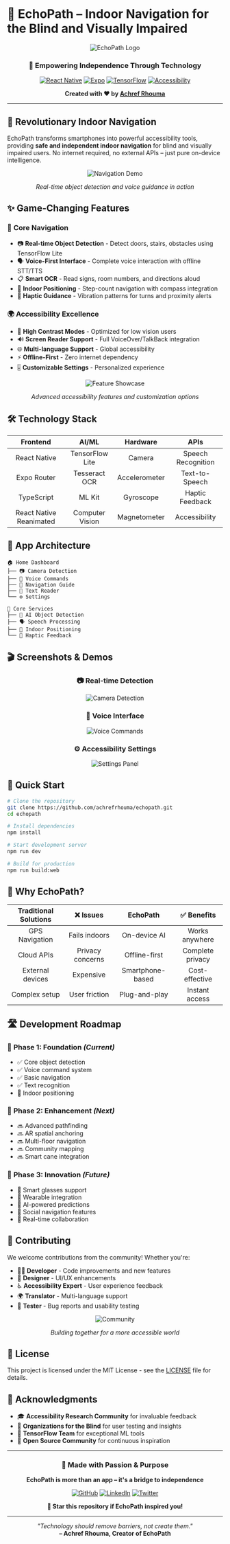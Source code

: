 # 🌟 EchoPath – Indoor Navigation for the Blind and Visually Impaired

<div align="center">

![EchoPath Logo](https://images.pexels.com/photos/6980526/pexels-photo-6980526.jpeg?auto=compress&cs=tinysrgb&w=300&h=200&fit=crop)

### 🎯 **Empowering Independence Through Technology**

[![React Native](https://img.shields.io/badge/React_Native-20232A?style=for-the-badge&logo=react&logoColor=61DAFB)](https://reactnative.dev/)
[![Expo](https://img.shields.io/badge/Expo-1B1F23?style=for-the-badge&logo=expo&logoColor=white)](https://expo.dev/)
[![TensorFlow](https://img.shields.io/badge/TensorFlow-FF6F00?style=for-the-badge&logo=tensorflow&logoColor=white)](https://tensorflow.org/)
[![Accessibility](https://img.shields.io/badge/Accessibility-First-green?style=for-the-badge)](https://www.w3.org/WAI/)

**Created with ❤️ by [Achref Rhouma](https://github.com/AchrefRhm)**

</div>

---

## 🚀 **Revolutionary Indoor Navigation**

EchoPath transforms smartphones into powerful accessibility tools, providing **safe and independent indoor navigation** for blind and visually impaired users. No internet required, no external APIs – just pure on-device intelligence.

<div align="center">

![Navigation Demo](https://images.pexels.com/photos/4386476/pexels-photo-4386476.jpeg?auto=compress&cs=tinysrgb&w=600&h=300&fit=crop)

*Real-time object detection and voice guidance in action*

</div>

## ✨ **Game-Changing Features**

### 🎯 **Core Navigation**
- 📷 **Real-time Object Detection** - Detect doors, stairs, obstacles using TensorFlow Lite
- 🗣️ **Voice-First Interface** - Complete voice interaction with offline STT/TTS
- 📋 **Smart OCR** - Read signs, room numbers, and directions aloud
- 📍 **Indoor Positioning** - Step-count navigation with compass integration
- 📳 **Haptic Guidance** - Vibration patterns for turns and proximity alerts

### 🌍 **Accessibility Excellence**
- 🌙 **High Contrast Modes** - Optimized for low vision users
- 🔊 **Screen Reader Support** - Full VoiceOver/TalkBack integration  
- 🌐 **Multi-language Support** - Global accessibility
- ⚡ **Offline-First** - Zero internet dependency
- 🎚️ **Customizable Settings** - Personalized experience

<div align="center">

![Feature Showcase](https://images.pexels.com/photos/4386465/pexels-photo-4386465.jpeg?auto=compress&cs=tinysrgb&w=600&h=300&fit=crop)

*Advanced accessibility features and customization options*

</div>

## 🛠️ **Technology Stack**

<div align="center">

| **Frontend** | **AI/ML** | **Hardware** | **APIs** |
|:---:|:---:|:---:|:---:|
| React Native | TensorFlow Lite | Camera | Speech Recognition |
| Expo Router | Tesseract OCR | Accelerometer | Text-to-Speech |
| TypeScript | ML Kit | Gyroscope | Haptic Feedback |
| React Native Reanimated | Computer Vision | Magnetometer | Accessibility |

</div>

## 📱 **App Architecture**

```
🏠 Home Dashboard
├── 📷 Camera Detection
├── 🎤 Voice Commands  
├── 🧭 Navigation Guide
├── 📖 Text Reader
└── ⚙️ Settings

🎯 Core Services
├── 🤖 AI Object Detection
├── 🗣️ Speech Processing
├── 📍 Indoor Positioning
└── 📳 Haptic Feedback
```

## 🎬 **Screenshots & Demos**

<div align="center">

### 📷 **Real-time Detection**
![Camera Detection](https://images.pexels.com/photos/4386442/pexels-photo-4386442.jpeg?auto=compress&cs=tinysrgb&w=300&h=500&fit=crop)

### 🎤 **Voice Interface**  
![Voice Commands](https://images.pexels.com/photos/6980527/pexels-photo-6980527.jpeg?auto=compress&cs=tinysrgb&w=300&h=500&fit=crop)

### ⚙️ **Accessibility Settings**
![Settings Panel](https://images.pexels.com/photos/4386476/pexels-photo-4386476.jpeg?auto=compress&cs=tinysrgb&w=300&h=500&fit=crop)

</div>

## 🚀 **Quick Start**

```bash
# Clone the repository
git clone https://github.com/achrefrhouma/echopath.git
cd echopath

# Install dependencies
npm install

# Start development server
npm run dev

# Build for production
npm run build:web
```

## 🌟 **Why EchoPath?**

<div align="center">

| **Traditional Solutions** | **❌ Issues** | **EchoPath** | **✅ Benefits** |
|:---:|:---:|:---:|:---:|
| GPS Navigation | Fails indoors | On-device AI | Works anywhere |
| Cloud APIs | Privacy concerns | Offline-first | Complete privacy |
| External devices | Expensive | Smartphone-based | Cost-effective |
| Complex setup | User friction | Plug-and-play | Instant access |

</div>

## 🛣️ **Development Roadmap**

### 🎯 **Phase 1: Foundation** *(Current)*
- ✅ Core object detection
- ✅ Voice command system
- ✅ Basic navigation
- ✅ Text recognition
- 🔄 Indoor positioning

### 🚀 **Phase 2: Enhancement** *(Next)*
- 🔜 Advanced pathfinding
- 🔜 AR spatial anchoring  
- 🔜 Multi-floor navigation
- 🔜 Community mapping
- 🔜 Smart cane integration

### 🌟 **Phase 3: Innovation** *(Future)*
- 🔮 Smart glasses support
- 🔮 Wearable integration
- 🔮 AI-powered predictions
- 🔮 Social navigation features
- 🔮 Real-time collaboration

## 🤝 **Contributing**

We welcome contributions from the community! Whether you're:

- 👨‍💻 **Developer** - Code improvements and new features
- 🎨 **Designer** - UI/UX enhancements  
- ♿ **Accessibility Expert** - User experience feedback
- 🌍 **Translator** - Multi-language support
- 🧪 **Tester** - Bug reports and usability testing

<div align="center">

![Community](https://images.pexels.com/photos/3184418/pexels-photo-3184418.jpeg?auto=compress&cs=tinysrgb&w=600&h=300&fit=crop)

*Building together for a more accessible world*

</div>

## 📄 **License**

This project is licensed under the MIT License - see the [LICENSE](LICENSE) file for details.

## 🙏 **Acknowledgments**

- 🎓 **Accessibility Research Community** for invaluable feedback
- 🏢 **Organizations for the Blind** for user testing and insights  
- 🤖 **TensorFlow Team** for exceptional ML tools
- 🌟 **Open Source Community** for continuous inspiration

---

<div align="center">

### 💫 **Made with Passion & Purpose**

**EchoPath is more than an app – it's a bridge to independence**

[![GitHub](https://img.shields.io/badge/GitHub-100000?style=for-the-badge&logo=github&logoColor=white)](https://github.com/achrefrhouma/echopath)
[![LinkedIn](https://img.shields.io/badge/LinkedIn-0077B5?style=for-the-badge&logo=linkedin&logoColor=white)](https://linkedin.com/in/achrefrhouma)
[![Twitter](https://img.shields.io/badge/Twitter-1DA1F2?style=for-the-badge&logo=twitter&logoColor=white)](https://twitter.com/achrefrhouma)

**🌟 Star this repository if EchoPath inspired you!**

</div>

---

<div align="center">
<i>"Technology should remove barriers, not create them."</i><br>
<b>– Achref Rhouma, Creator of EchoPath</b>
</div>